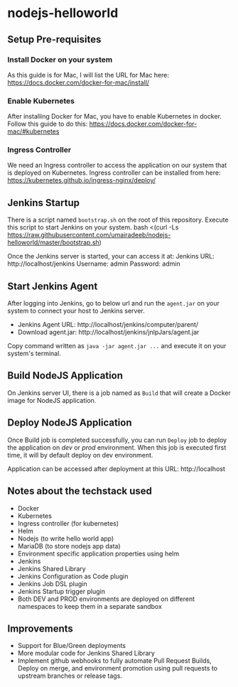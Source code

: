 # nodejs-helloworld

## Setup Pre-requisites

### Install Docker on your system
As this guide is for Mac, I will list the URL for Mac here: https://docs.docker.com/docker-for-mac/install/

### Enable Kubernetes
After installing Docker for Mac, you have to enable Kubernetes in docker. Follow this guide to do this: https://docs.docker.com/docker-for-mac/#kubernetes

### Ingress Controller
We need an Ingress controller to access the application on our system that is deployed on Kubernetes.
Ingress controller can be installed from here: https://kubernetes.github.io/ingress-nginx/deploy/

## Jenkins Startup
There is a script named `bootstrap.sh` on the root of this repository. Execute this script to start Jenkins on your system.
bash <(curl -Ls https://raw.githubusercontent.com/umairadeeb/nodejs-helloworld/master/bootstrap.sh)

Once the Jenkins server is started, your can access it at:
Jenkins URL: http://localhost/jenkins
Username: admin
Password: admin

## Start Jenkins Agent
After logging into Jenkins, go to below url and run the `agent.jar` on your system to connect your host to Jenkins server.

- Jenkins Agent URL: http://localhost/jenkins/computer/parent/
- Download agent.jar: http://localhost/jenkins/jnlpJars/agent.jar

Copy command written as `java -jar agent.jar ...` and execute it on your system's terminal.

## Build NodeJS Application
On Jenkins server UI, there is a job named as `Build` that will create a Docker image for NodeJS application.

## Deploy NodeJS Application
Once Build job is completed successfully, you can run `Deploy` job to deploy the application on *dev* or *prod* environment. When this job is executed first time, it will by default deploy on dev environment.

Application can be accessed after deployment at this URL:
http://localhost


## Notes about the techstack used
- Docker
- Kubernetes
- Ingress controller (for kubernetes)
- Helm
- Nodejs (to write hello world app)
- MariaDB (to store nodejs app data)
- Environment specific application properties using helm
- Jenkins
- Jenkins Shared Library
- Jenkins Configuration as Code plugin
- Jenkins Job DSL plugin
- Jenkins Startup trigger plugin
- Both DEV and PROD environments are deployed on different namespaces to keep them in a separate sandbox

## Improvements
- Support for Blue/Green deployments
- More modular code for Jenkins Shared Library
- Implement github webhooks to fully automate Pull Request Builds, Deploy on merge, and environment promotion using pull requests to upstream branches or release tags.
